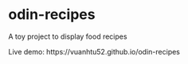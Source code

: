 # odin-recipes

<p>A toy project to display food recipes </p>
<p>Live demo: https://vuanhtu52.github.io/odin-recipes</p>